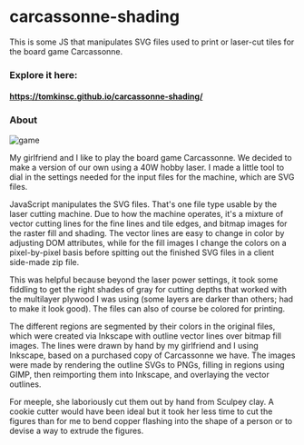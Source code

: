 # carcassonne-shading
This is some JS that manipulates SVG files used to print or laser-cut tiles for the board game Carcassonne.

### Explore it here:
#### https://tomkinsc.github.io/carcassonne-shading/

### About

![game](https://raw.githubusercontent.com/tomkinsc/carcassonne-shading/gh-pages/result.jpg)

My girlfriend and I like to play the board game Carcassonne. We decided to make a version of our own using a 40W hobby laser. I made a little tool to dial in the settings needed for the input files for the machine, which are SVG files.

JavaScript manipulates the SVG files. That's one file type usable by the laser cutting machine. Due to how the machine operates, it's a mixture of vector cutting lines for the fine lines and tile edges, and bitmap images for the raster fill and shading. The vector lines are easy to change in color by adjusting DOM attributes, while for the fill images I change the colors on a pixel-by-pixel basis before spitting out the finished SVG files in a client side-made zip file.

This was helpful because beyond the laser power settings, it took some fiddling to get the right shades of gray for cutting depths that worked with the multilayer plywood I was using (some layers are darker than others; had to make it look good). The files can also of course be colored for printing.

The different regions are segmented by their colors in the original files, which were created via Inkscape with outline vector lines over bitmap fill images. The lines were drawn by hand by my girlfriend and I using Inkscape, based on a purchased copy of Carcassonne we have. The images were made by rendering the outline SVGs to PNGs, filling in regions using GIMP, then reimporting them into Inkscape, and overlaying the vector outlines.

For meeple, she laboriously cut them out by hand from Sculpey clay. A cookie cutter would have been ideal but it took her less time to cut the figures than for me to bend copper flashing into the shape of a person or to devise a way to extrude the figures.
